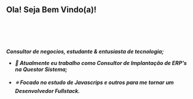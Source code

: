 <h2>Ola! Seja Bem Vindo(a)!</h2><br>
<h4> <Sou Fillipe Pistori</h4><br>
<h5>Consultor de negocios, estudante & entusiasta de tecnologia;<br>
  <ul>
<li>💼 Atualmente eu trabalho como Consultor de Implantação de ERP's na Questor Sistema;</li><br>
<li>⭐ Focado no estudo de Javascrips e outros para me tornar um Desenvolvedor Fullstack.</li><br>
  </ul>
</h5>
